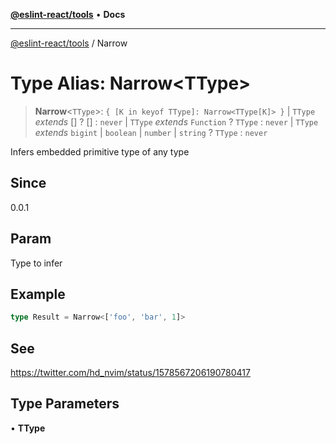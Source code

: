 [**@eslint-react/tools**](../README.md) • **Docs**

***

[@eslint-react/tools](../README.md) / Narrow

# Type Alias: Narrow\<TType\>

> **Narrow**\<`TType`\>: `{ [K in keyof TType]: Narrow<TType[K]> }` \| `TType` *extends* [] ? [] : `never` \| `TType` *extends* `Function` ? `TType` : `never` \| `TType` *extends* `bigint` \| `boolean` \| `number` \| `string` ? `TType` : `never`

Infers embedded primitive type of any type

## Since

0.0.1

## Param

Type to infer

## Example

```ts
type Result = Narrow<['foo', 'bar', 1]>
```

## See

https://twitter.com/hd_nvim/status/1578567206190780417

## Type Parameters

• **TType**
